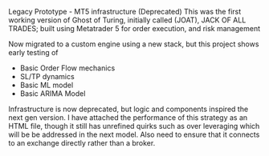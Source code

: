 Legacy Prototype - MT5 infrastructure (Deprecated)
This was  the first working version of Ghost of Turing, initially called (JOAT), JACK OF ALL TRADES; built using Metatrader 5 for order execution, and risk management

Now migrated to a custom engine using a new stack, but this project shows early testing of 
* Basic Order Flow mechanics
* SL/TP dynamics
* Basic ML model
* Basic ARIMA Model

Infrastructure is now deprecated, but logic and components inspired the next gen version.
I have attached the performance of this strategy as an HTML file, though it still has unrefined quirks such as over leveraging which will be be addressed in the next model.
Also need to ensure that it connects to an exchange directly rather than a broker.

